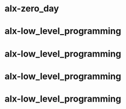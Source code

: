 # alx-zero_day
# alx-low_level_programming
# alx-low_level_programming
# alx-low_level_programming
# alx-low_level_programming
